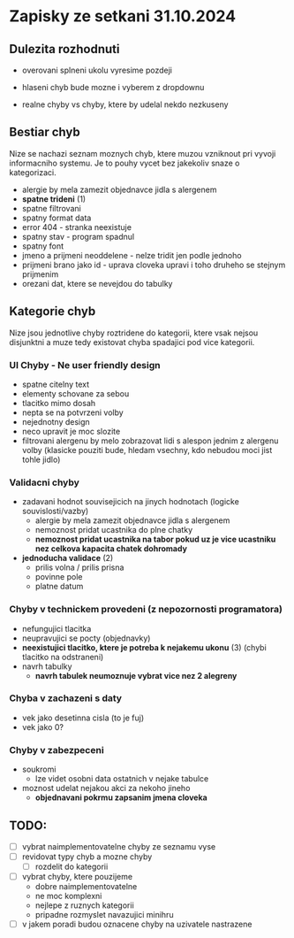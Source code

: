 # Zapisky ze setkani 31.10.2024

## Dulezita rozhodnuti

- overovani splneni ukolu vyresime pozdeji
- hlaseni chyb bude mozne i vyberem z dropdownu


- realne chyby vs chyby, ktere by udelal nekdo nezkuseny


## Bestiar chyb

Nize se nachazi seznam moznych chyb, ktere muzou vzniknout pri vyvoji informacniho systemu. Je to pouhy vycet bez jakekoliv snaze o kategorizaci.

- alergie by mela zamezit objednavce jidla s alergenem
- **spatne trideni** (1)
- spatne filtrovani
- spatny format data
- error 404 - stranka neexistuje 
- spatny stav - program spadnul
- spatny font 
- jmeno a prijmeni neoddelene - nelze tridit jen podle jednoho
- prijmeni brano jako id - uprava cloveka upravi i toho druheho se stejnym prijmenim
- orezani dat, ktere se nevejdou do tabulky


## Kategorie chyb

Nize jsou jednotlive chyby roztridene do kategorii, ktere vsak nejsou disjunktni a muze tedy existovat chyba spadajici pod vice kategorii.


### UI Chyby - Ne user friendly design
- spatne citelny text 
- elementy schovane za sebou
- tlacitko mimo dosah
- nepta se na potvrzeni volby
- nejednotny design
- neco upravit je moc slozite 
- filtrovani alergenu by melo zobrazovat lidi s alespon jednim z alergenu volby (klasicke pouziti bude, hledam vsechny, kdo nebudou moci jist tohle jidlo)


### Validacni chyby
- zadavani hodnot souvisejicich na jinych hodnotach (logicke souvislosti/vazby)
  - alergie by mela zamezit objednavce jidla s alergenem
  - nemoznost pridat ucastnika do plne chatky
  - **nemoznost pridat ucastnika na tabor pokud uz je vice ucastniku nez celkova kapacita chatek dohromady**
- **jednoducha validace** (2)
  - prilis volna / prilis prisna
  - povinne pole
  - platne datum


### Chyby v technickem provedeni (z nepozornosti programatora)
- nefungujici tlacitka
- neupravujici se pocty (objednavky)
- **neexistujici tlacitko, ktere je potreba k nejakemu ukonu** (3) (chybi tlacitko na odstraneni)
- navrh tabulky
  - **navrh tabulek neumoznuje vybrat vice nez 2 alegreny**

### Chyba v zachazeni s daty
- vek jako desetinna cisla (to je fuj)
- vek jako 0?

### Chyby v zabezpeceni
- soukromi
  - lze videt osobni data ostatnich v nejake tabulce
- moznost udelat nejakou akci za nekoho jineho
  - **objednavani pokrmu zapsanim jmena cloveka**



## TODO:
- [ ] vybrat naimplementovatelne chyby ze seznamu vyse
- [ ] revidovat typy chyb a mozne chyby 
  - [ ] rozdelit do kategorii
- [ ] vybrat chyby, ktere pouzijeme
  - dobre naimplementovatelne
  - ne moc komplexni 
  - nejlepe z ruznych kategorii 
  - pripadne rozmyslet navazujici minihru
- [ ] v jakem poradi budou oznacene chyby na uzivatele nastrazene
